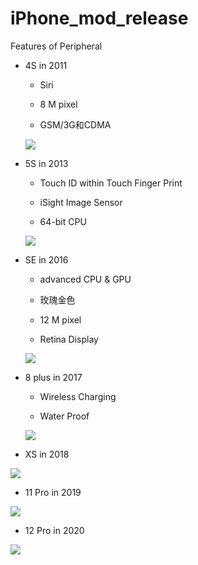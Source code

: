 # iPhone_mod_release
Features of Peripheral

* 4S in 2011

   * Siri
   
   * 8 M pixel
   
   * GSM/3G和CDMA

  ![](https://raw.githubusercontent.com/QueenieCplusplus/iPhone_mod_release/main/iphone4S_2011.png)

* 5S in 2013

   * Touch ID within Touch Finger Print
   
   * iSight Image Sensor
   
   * 64-bit CPU

  ![](https://raw.githubusercontent.com/QueenieCplusplus/iPhone_mod_release/main/iphone5S_2013.png)

* SE in 2016

   * advanced CPU & GPU
   
   * 玫瑰金色
   
   * 12 M pixel
   
   * Retina Display

  ![](https://raw.githubusercontent.com/QueenieCplusplus/iPhone_mod_release/main/iphoneSE_2016.png)

* 8 plus in 2017

   * Wireless Charging
   
   * Water Proof

  ![](https://raw.githubusercontent.com/QueenieCplusplus/iPhone_mod_release/main/iphone8_2017.png)

* XS in 2018

 ![](https://raw.githubusercontent.com/QueenieCplusplus/iPhone_mod_release/main/iphoneXS_2018.png)

* 11 Pro in 2019

 ![](https://raw.githubusercontent.com/QueenieCplusplus/iPhone_mod_release/main/iphone11Pro_2019.png)

* 12 Pro in 2020

 ![](https://raw.githubusercontent.com/QueenieCplusplus/iPhone_mod_release/main/iphone12pro_2020.png)
